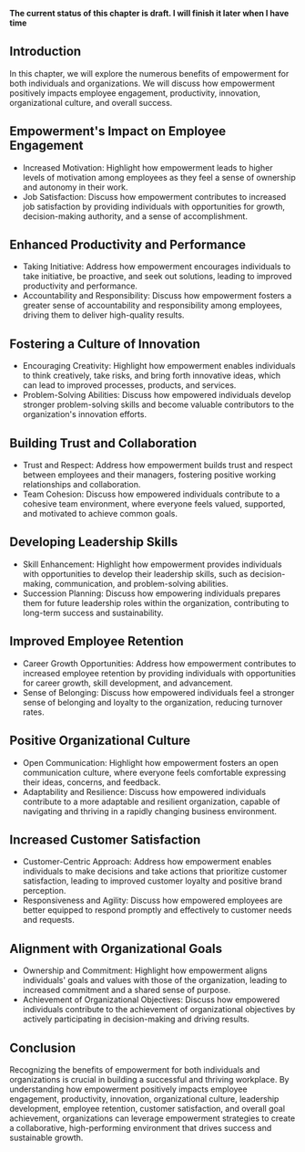 **The current status of this chapter is draft. I will finish it later when I have time**

Introduction
------------

In this chapter, we will explore the numerous benefits of empowerment for both individuals and organizations. We will discuss how empowerment positively impacts employee engagement, productivity, innovation, organizational culture, and overall success.

Empowerment's Impact on Employee Engagement
-------------------------------------------

* Increased Motivation: Highlight how empowerment leads to higher levels of motivation among employees as they feel a sense of ownership and autonomy in their work.
* Job Satisfaction: Discuss how empowerment contributes to increased job satisfaction by providing individuals with opportunities for growth, decision-making authority, and a sense of accomplishment.

Enhanced Productivity and Performance
-------------------------------------

* Taking Initiative: Address how empowerment encourages individuals to take initiative, be proactive, and seek out solutions, leading to improved productivity and performance.
* Accountability and Responsibility: Discuss how empowerment fosters a greater sense of accountability and responsibility among employees, driving them to deliver high-quality results.

Fostering a Culture of Innovation
---------------------------------

* Encouraging Creativity: Highlight how empowerment enables individuals to think creatively, take risks, and bring forth innovative ideas, which can lead to improved processes, products, and services.
* Problem-Solving Abilities: Discuss how empowered individuals develop stronger problem-solving skills and become valuable contributors to the organization's innovation efforts.

Building Trust and Collaboration
--------------------------------

* Trust and Respect: Address how empowerment builds trust and respect between employees and their managers, fostering positive working relationships and collaboration.
* Team Cohesion: Discuss how empowered individuals contribute to a cohesive team environment, where everyone feels valued, supported, and motivated to achieve common goals.

Developing Leadership Skills
----------------------------

* Skill Enhancement: Highlight how empowerment provides individuals with opportunities to develop their leadership skills, such as decision-making, communication, and problem-solving abilities.
* Succession Planning: Discuss how empowering individuals prepares them for future leadership roles within the organization, contributing to long-term success and sustainability.

Improved Employee Retention
---------------------------

* Career Growth Opportunities: Address how empowerment contributes to increased employee retention by providing individuals with opportunities for career growth, skill development, and advancement.
* Sense of Belonging: Discuss how empowered individuals feel a stronger sense of belonging and loyalty to the organization, reducing turnover rates.

Positive Organizational Culture
-------------------------------

* Open Communication: Highlight how empowerment fosters an open communication culture, where everyone feels comfortable expressing their ideas, concerns, and feedback.
* Adaptability and Resilience: Discuss how empowered individuals contribute to a more adaptable and resilient organization, capable of navigating and thriving in a rapidly changing business environment.

Increased Customer Satisfaction
-------------------------------

* Customer-Centric Approach: Address how empowerment enables individuals to make decisions and take actions that prioritize customer satisfaction, leading to improved customer loyalty and positive brand perception.
* Responsiveness and Agility: Discuss how empowered employees are better equipped to respond promptly and effectively to customer needs and requests.

Alignment with Organizational Goals
-----------------------------------

* Ownership and Commitment: Highlight how empowerment aligns individuals' goals and values with those of the organization, leading to increased commitment and a shared sense of purpose.
* Achievement of Organizational Objectives: Discuss how empowered individuals contribute to the achievement of organizational objectives by actively participating in decision-making and driving results.

Conclusion
----------

Recognizing the benefits of empowerment for both individuals and organizations is crucial in building a successful and thriving workplace. By understanding how empowerment positively impacts employee engagement, productivity, innovation, organizational culture, leadership development, employee retention, customer satisfaction, and overall goal achievement, organizations can leverage empowerment strategies to create a collaborative, high-performing environment that drives success and sustainable growth.
